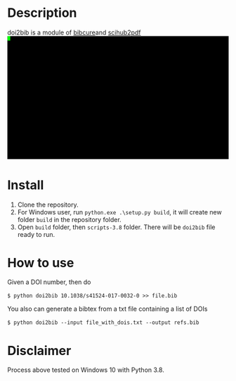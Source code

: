 # Description
doi2bib is a module of [bibcure](https://github.com/bibcure/bibcure)and [scihub2pdf](https://github.com/bibcure/scihub2pdf)
![](https://raw.githubusercontent.com/bibcure/logo/master/gifs/doi2bib.gif) 

# Install

1. Clone the repository.
1. For Windows user, run `python.exe .\setup.py build`, it will create new folder `build` in the repository folder.
1. Open `build` folder, then `scripts-3.8` folder. There will be `doi2bib` file ready to run.

# How to use

Given a DOI number, then do

```
$ python doi2bib 10.1038/s41524-017-0032-0 >> file.bib
```

You also can generate a bibtex from a txt file containing a list of DOIs

```
$ python doi2bib --input file_with_dois.txt --output refs.bib
```

# Disclaimer

Process above tested on Windows 10 with Python 3.8.